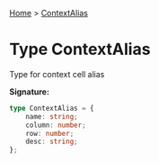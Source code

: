 [Home](../index.md) &gt; [ContextAlias](./contextalias.md)

# Type ContextAlias

Type for context cell alias

<b>Signature:</b>

```typescript
type ContextAlias = {
    name: string;
    column: number;
    row: number;
    desc: string;
};
```
